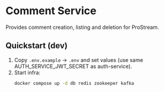 # Comment Service

Provides comment creation, listing and deletion for ProStream.

## Quickstart (dev)

1. Copy `.env.example` → `.env` and set values (use same AUTH_SERVICE_JWT_SECRET as auth-service).
2. Start infra:
   ```bash
   docker compose up -d db redis zookeeper kafka